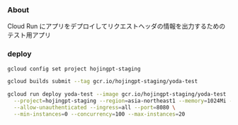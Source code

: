 ### About
Cloud Run にアプリをデプロイしてリクエストヘッダの情報を出力するためのテスト用アプリ

### deploy

```bash
gcloud config set project hojingpt-staging

gcloud builds submit --tag gcr.io/hojingpt-staging/yoda-test

gcloud run deploy yoda-test --image gcr.io/hojingpt-staging/yoda-test  \
  --project=hojingpt-staging --region=asia-northeast1 --memory=1024Mi --cpu=1 --timeout=300 \
  --allow-unauthenticated --ingress=all --port=8080 \
  --min-instances=0 --concurrency=100 --max-instances=20
```
